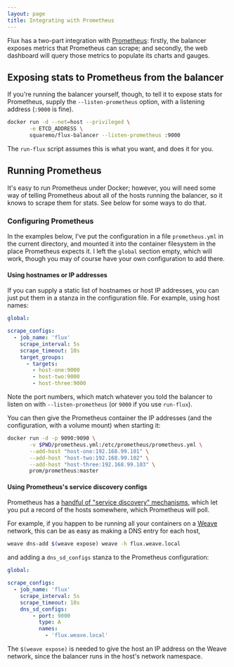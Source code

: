 ```yaml
---
layout: page
title: Integrating with Prometheus
---
```


Flux has a two-part integration with [Prometheus][prom-site]: firstly,
the balancer exposes metrics that Prometheus can scrape; and secondly,
the web dashboard will query those metrics to populate its charts and
gauges.

## Exposing stats to Prometheus from the balancer

If you're running the balancer yourself, though, to tell it to expose
stats for Prometheus, supply the `--listen-prometheus` option, with a
listening address (`:9000` is fine).

```bash
docker run -d --net=host --privileged \
       -e ETCD_ADDRESS \
       squaremo/flux-balancer --listen-prometheus :9000
```

The `run-flux` script assumes this is what you want, and does it for
you.

## Running Prometheus

It's easy to run Prometheus under Docker; however, you will need some
way of telling Prometheus about all of the hosts running the balancer,
so it knows to scrape them for stats. See below for some ways to do
that.

### Configuring Prometheus

In the examples below, I've put the configuration in a file
`prometheus.yml` in the current directory, and mounted it into the
container filesystem in the place Prometheus expects it. I left the
`global` section empty, which will work, though you may of course have
your own configuration to add there.

#### Using hostnames or IP addresses

If you can supply a static list of hostnames or host IP addresses, you
can just put them in a stanza in the configuration file. For example,
using host names:

```yaml
global:

scrape_configs:
  - job_name: 'flux'
    scrape_interval: 5s
    scrape_timeout: 10s
    target_groups:
      - targets:
        - host-one:9000
        - host-two:9000
        - host-three:9000
```

Note the port numbers, which match whatever you told the balancer to
listen on with `--listen-prometheus` (or `9000` if you use
`run-flux`).

You can then give the Prometheus container the IP addresses (and the
configuration, with a volume mount) when starting it:

```bash
docker run -d -p 9090:9090 \
       -v $PWD/prometheus.yml:/etc/prometheus/prometheus.yml \
       --add-host "host-one:192.168.99.101" \
       --add-host "host-two:192.168.99.102" \
       --add-host "host-three:192.168.99.103" \
       prom/prometheus:master
```

#### Using Prometheus's service discovery configs

Prometheus has a [handful of "service discovery" mechanisms][prom-sd],
which let you put a record of the hosts somewhere, which Prometheus
will poll.

For example, if you happen to be running all your containers on a
[Weave][weave-site] network, this can be as easy as making a DNS entry
for each host,

```bash
weave dns-add $(weave expose) weave -h flux.weave.local
```

and adding a `dns_sd_configs` stanza to the Prometheus configuration:

```yaml
global:

scrape_configs:
  - job_name: 'flux'
    scrape_interval: 5s
    scrape_timeout: 10s
    dns_sd_configs:
        - port: 9000
          type: A
          names:
            - 'flux.weave.local'
```

The `$(weave expose)` is needed to give the host an IP address on the
Weave network, since the balancer runs in the host's network
namespace.

[prom-site]: https://github.com/prometheus/prometheus
[prom-sd]: http://prometheus.io/docs/operating/configuration/#scrape-configurations-scrape_config
[weave-site]: https://github.com/weaveworks/weave
